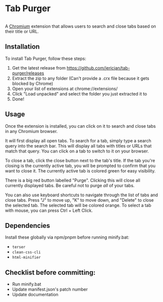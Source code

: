 # Tab Purger
<img alt="" src="https://img.shields.io/github/repo-size/jericjan/tab-purger" />

A [Chromium](https://en.wikipedia.org/wiki/Chromium_(web_browser)#Browsers_based_on_Chromium) extension that allows users to search and close tabs based on their title or URL.

## Installation
To install Tab Purger, follow these steps:

1. Get the latest release from https://github.com/jericjan/tab-purger/releases
2. Extract the zip to any folder (Can't provide a .crx file because it gets blocked by Chrome)
3. Open your list of extensions at chrome://extensions/
4. Click "Load unpacked" and select the folder you just extracted it to
5. Done!

## Usage
Once the extension is installed, you can click on it to search and close tabs in any Chromium browser.

It will first display all open tabs. To search for a tab, simply type a search query into the search bar. This will display all tabs with titles or URLs that match that query. You can click on a tab to switch to it on your browser.

To close a tab, click the close button next to the tab's title. If the tab you're closing is the currently active tab, you will be prompted to confirm that you want to close it. The currently active tab is colored green for easy visibility.

There is a big red button labelled "Purge". Clicking this will close all currently displayed tabs. Be careful not to purge *all* of your tabs.

You can also use keyboard shortcuts to navigate through the list of tabs and close tabs. Press "J" to move up, "K" to move down, and "Delete" to close the selected tab. The selected tab will be colored orange. To select a tab with mouse, you can press Ctrl + Left Click.

## Dependencies
Install these globally via npm/pnpm before running minify.bat:
- `terser`
- `clean-css-cli`
- `html-minifier`

## Checklist before committing:
- Run minify.bat
- Update manifest.json's patch number
- Update documentation